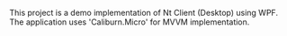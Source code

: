 
This project is a demo implementation of Nt Client (Desktop) using WPF. The application uses 'Caliburn.Micro' for MVVM implementation.
